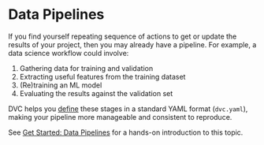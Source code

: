 # Data Pipelines

If you find yourself repeating sequence of actions to get or update the results
of your project, then you may already have a pipeline. For example, a data
science workflow could involve:

1. Gathering data for training and validation
2. Extracting useful features from the training dataset
3. (Re)training an ML model
4. Evaluating the results against the validation set

DVC helps you [define] these stages in a standard YAML format (`dvc.yaml`),
making your pipeline more manageable and consistent to reproduce.

See [Get Started: Data Pipelines](/doc/start/data-management/pipelines) for a
hands-on introduction to this topic.

[define]: /doc/user-guide/data-pipelines/defining-pipelines

